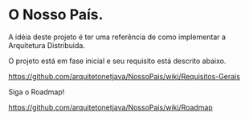 # O Nosso País.

A idéia deste projeto é ter uma referência de como implementar a Arquitetura Distribuida.

O projeto está em fase inicial e seu requisito está descrito abaixo.

https://github.com/arquitetonetjava/NossoPais/wiki/Requisitos-Gerais

Siga o Roadmap!

https://github.com/arquitetonetjava/NossoPais/wiki/Roadmap
